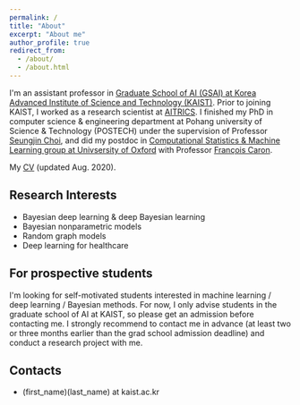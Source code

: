 ```yaml
---
permalink: /
title: "About"
excerpt: "About me"
author_profile: true
redirect_from:
  - /about/
  - /about.html
---
```

I'm an assistant professor in [Graduate School of AI (GSAI) at Korea Advanced Institute of Science and Technology (KAIST)](http://gsai.kaist.ac.kr).
Prior to joining KAIST, I worked as a research scientist at [AITRICS](https://www.aitrics.com). I finished my PhD in computer science & engineering department at Pohang university of Science & Technology (POSTECH) under the supervision of Professor [Seungjin Choi](http://mlg.postech.ac.kr/~seungjin/), and did my postdoc in [Computational Statistics & Machine Learning group at Univsersity of Oxford](http://csml.stats.ox.ac.uk) with
Professor [François Caron](http://www.stats.ox.ac.uk/~caron/).

My [CV](files/cv.pdf) (updated Aug. 2020).

## Research Interests
- Bayesian deep learning & deep Bayesian learning
- Bayesian nonparametric models
- Random graph models
- Deep learning for healthcare

## For prospective students
I'm looking for self-motivated students interested in machine learning / deep learning / Bayesian methods. For now, I only advise students in the graduate school of AI at KAIST, so please get an admission before contacting me. I strongly recommend to contact me in advance (at least two or three months earlier than the grad school admission deadline) and conduct a research project with me.

## Contacts
- (first_name)(last_name) at kaist.ac.kr
